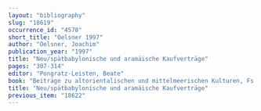 ```yaml
---
layout: "bibliography"
slug: "18619"
occurrence_id: "4578"
short_title: "Oelsner 1997"
author: "Oelsner, Joachim"
publication_year: "1997"
title: "Neu/spätbabylonische und aramäische Kaufverträge"
pages: "307-314"
editor: "Pongratz-Leisten, Beate"
book: "Beiträge zu altorientalischen und mittelmeerischen Kulturen, Fs.Röllig, AOAT 247 (Neukirchen-Vluyn)"
title: "Neu/spätbabylonische und aramäische Kaufverträge"
previous_item: "18622"
---
```

